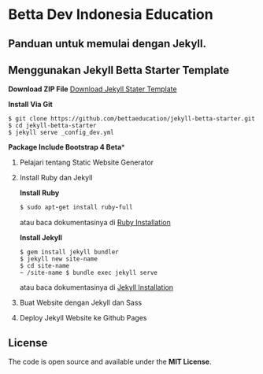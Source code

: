 # Betta Dev Indonesia Education

## Panduan untuk memulai dengan Jekyll.

## Menggunakan Jekyll Betta Starter Template
	
**Download ZIP File**
[Download Jekyll Stater Template](https://github.com/bettaeducation/jekyll-betta-starter/releases/latest)

**Install Via Git**

	$ git clone https://github.com/bettaeducation/jekyll-betta-starter.git
	$ cd jekyll-betta-starter
	$ jekyll serve _config_dev.yml

**Package Include Bootstrap 4 Beta***

1. Pelajari tentang Static Website Generator
2. Install Ruby dan Jekyll
	
	**Install Ruby**
	```ruby
	$ sudo apt-get install ruby-full
	```
	atau baca dokumentasinya di [Ruby Installation](https://www.ruby-lang.org/id/documentation/installation/)

	**Install Jekyll**
	```
	$ gem install jekyll bundler
	$ jekyll new site-name
	$ cd site-name
	~ /site-name $ bundle exec jekyll serve
	```
	atau baca dokumentasinya di [Jekyll Installation](https://jekyllrb.com/docs/installation/)

3. Buat Website dengan Jekyll dan Sass
4. Deploy Jekyll Website ke Github Pages

## License
The code is open source and available under the **MIT License**.
